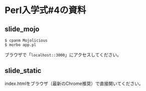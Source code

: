 # Perl入学式#4の資料

## slide_mojo

    $ cpanm Mojolicious
    $ morbo app.pl

ブラウザで「`localhost::3000`」にアクセスしてください。

## slide_static

index.htmlをブラウザ（最新のChrome推奨）で直接開いてください。
